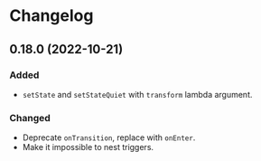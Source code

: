 # Changelog

## 0.18.0 (2022-10-21)

### Added
- `setState` and `setStateQuiet` with `transform` lambda argument.

### Changed
- Deprecate `onTransition`, replace with `onEnter`.
- Make it impossible to nest triggers.
